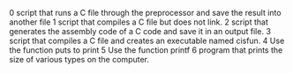 0 script that runs a C file through the preprocessor and save the result into another file
1 script that compiles a C file but does not link.
2 script that generates the assembly code of a C code and save it in an output file.
3  script that compiles a C file and creates an executable named cisfun.
4 Use the function puts to print
5 Use the function printf
6  program that prints the size of various types on the computer.
